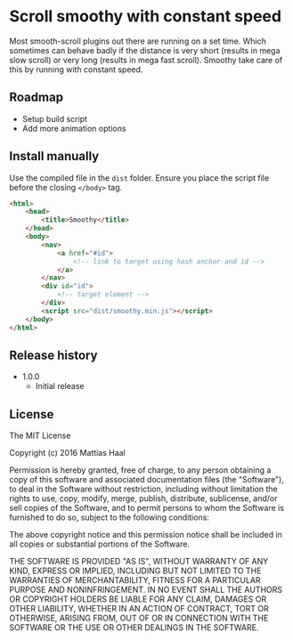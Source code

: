 # Scroll smoothy with constant speed

Most smooth-scroll plugins out there are running on a set time. Which sometimes can behave badly if the distance is very short (results in mega slow scroll) or very long (results in mega fast scroll). Smoothy take care of this by running with constant speed.

## Roadmap

- Setup build script
- Add more animation options

## Install manually

Use the compiled file in the `dist` folder. Ensure you place the script file
before the closing `</body>` tag.

```html
<html>
    <head>
        <title>Smoothy</title>
    </head>
    <body>
        <nav>
            <a href="#id">
                <!-- link to target using hash anchor and id -->
            </a>
        </nav>
        <div id="id">
            <!-- target element -->
        </div>
        <script src="dist/smoothy.min.js"></script>
    </body>
</html>
```

## Release history

- 1.0.0
  - Initial release

## License

The MIT License

Copyright (c) 2016 Mattias Haal

Permission is hereby granted, free of charge, to any person obtaining a copy
of this software and associated documentation files (the "Software"), to deal
in the Software without restriction, including without limitation the rights
to use, copy, modify, merge, publish, distribute, sublicense, and/or sell
copies of the Software, and to permit persons to whom the Software is
furnished to do so, subject to the following conditions:

The above copyright notice and this permission notice shall be included in
all copies or substantial portions of the Software.

THE SOFTWARE IS PROVIDED "AS IS", WITHOUT WARRANTY OF ANY KIND, EXPRESS OR
IMPLIED, INCLUDING BUT NOT LIMITED TO THE WARRANTIES OF MERCHANTABILITY,
FITNESS FOR A PARTICULAR PURPOSE AND NONINFRINGEMENT. IN NO EVENT SHALL THE
AUTHORS OR COPYRIGHT HOLDERS BE LIABLE FOR ANY CLAIM, DAMAGES OR OTHER
LIABILITY, WHETHER IN AN ACTION OF CONTRACT, TORT OR OTHERWISE, ARISING FROM,
OUT OF OR IN CONNECTION WITH THE SOFTWARE OR THE USE OR OTHER DEALINGS IN
THE SOFTWARE.
